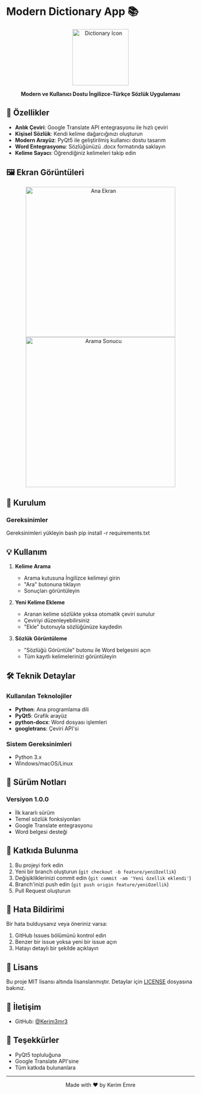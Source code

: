 # Modern Dictionary App 📚

<div align="center">
  <img src="dictionary_icon.png" alt="Dictionary Icon" width="150"/>
  <br>
  <p>
    <strong>Modern ve Kullanıcı Dostu İngilizce-Türkçe Sözlük Uygulaması</strong>
  </p>
</div>

## 🌟 Özellikler

- **Anlık Çeviri**: Google Translate API entegrasyonu ile hızlı çeviri
- **Kişisel Sözlük**: Kendi kelime dağarcığınızı oluşturun
- **Modern Arayüz**: PyQt5 ile geliştirilmiş kullanıcı dostu tasarım
- **Word Entegrasyonu**: Sözlüğünüzü .docx formatında saklayın
- **Kelime Sayacı**: Öğrendiğiniz kelimeleri takip edin

## 🖼️ Ekran Görüntüleri

<div align="center">
  <img src="screenshots/app_main.png" alt="Ana Ekran" width="400"/>
  <img src="screenshots/app_search.png" alt="Arama Sonucu" width="400"/>
</div>

## 🚀 Kurulum

### Gereksinimler
Gereksinimleri yükleyin
bash
pip install -r requirements.txt


## 💡 Kullanım

1. **Kelime Arama**
   - Arama kutusuna İngilizce kelimeyi girin
   - "Ara" butonuna tıklayın
   - Sonuçları görüntüleyin

2. **Yeni Kelime Ekleme**
   - Aranan kelime sözlükte yoksa otomatik çeviri sunulur
   - Çeviriyi düzenleyebilirsiniz
   - "Ekle" butonuyla sözlüğünüze kaydedin

3. **Sözlük Görüntüleme**
   - "Sözlüğü Görüntüle" butonu ile Word belgesini açın
   - Tüm kayıtlı kelimelerinizi görüntüleyin

## 🛠️ Teknik Detaylar

### Kullanılan Teknolojiler

- **Python**: Ana programlama dili
- **PyQt5**: Grafik arayüz
- **python-docx**: Word dosyası işlemleri
- **googletrans**: Çeviri API'si

### Sistem Gereksinimleri

- Python 3.x
- Windows/macOS/Linux

## 📝 Sürüm Notları

### Versiyon 1.0.0
- İlk kararlı sürüm
- Temel sözlük fonksiyonları
- Google Translate entegrasyonu
- Word belgesi desteği

## 🤝 Katkıda Bulunma

1. Bu projeyi fork edin
2. Yeni bir branch oluşturun (`git checkout -b feature/yeniOzellik`)
3. Değişikliklerinizi commit edin (`git commit -am 'Yeni özellik eklendi'`)
4. Branch'inizi push edin (`git push origin feature/yeniOzellik`)
5. Pull Request oluşturun

## 🐛 Hata Bildirimi

Bir hata bulduysanız veya öneriniz varsa:
1. GitHub Issues bölümünü kontrol edin
2. Benzer bir issue yoksa yeni bir issue açın
3. Hatayı detaylı bir şekilde açıklayın

## 📄 Lisans

Bu proje MIT lisansı altında lisanslanmıştır. Detaylar için [LICENSE](LICENSE) dosyasına bakınız.

## 👥 İletişim

- GitHub: [@Kerim3mr3](https://github.com/Kerim3mr3)

## 🙏 Teşekkürler

- PyQt5 topluluğuna
- Google Translate API'sine
- Tüm katkıda bulunanlara

---
<div align="center">
  <p>Made with ❤️ by Kerim Emre</p>
</div>
